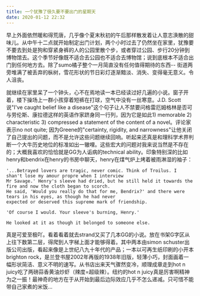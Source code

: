 ```yaml
---
title: 一个犹豫了很久要不要出门的星期天
date: 2020-01-12 22:32
---
```




早上外面依然暖和得荒唐，几乎像个夏末秋初的午后那样散发着让人意志涣散的甜味儿。从中午十二点就开始制定出门计划，两个小时过去了仍然坐在家里，犹豫要不要去到处是狗和穿紧身裤的人的公园里散个步，或者穿过公园、步行20分钟到博物馆去。这个季节好像既不适合去公园也不适合去博物馆；说到底根本不适合出门到任何地方去。除了sumo橘子整个一月简直没有任何值得期待的东西-- 街道两旁堆满了被丢弃的枞树，雪花形状的节日彩灯逐渐黯淡、消失、变得毫无意义。令人沮丧。

就继续在家里呆了一个钟头，心不在焉地读一本已经读过好几遍的小说。窗子开着，楼下操场上一群小孩穿着短裤在打球，空气中没有一丝寒意。J.D. Scott说"I've caught belief like a disease"这个句子让人不禁要问格雷厄姆格林是否可与劳伦斯、康拉德这样的英语作家跻身同一行列，因为它是如此1) memorable 2) characteristic 3) compressed a statement of the content of a novel。评论家表示no not quite; 因为Greene的"certainty, rigidity, and narrowness"让他关闭了自己提出的问题，而不是允许这些问题继续回响。听起来还真是和理科学术界判断一个大牛历史地位的标准如出一辙哩。这些宏大的问题对我来说当然是不存在的；大概我喜欢的恰恰就是GG为人诟病的technical ability。印象特别深的比如henry和bendrix在henry的书房中聊天，henry在煤气炉上烤着被雨淋湿的袖子：


```
'...Betrayed lovers are tragic, never comic. Think of Troilus. I shan't lose my amour propre when I interview 
Mr Savage.' Henry's sleeve had dried, but he still held it towards the fire and now the cloth began to scorch. 
He said, 'Would you really do that for me, Bendrix?' and there were tears in his eyes, as though he had never 
expected or deserved this supreme mark of friendship.

'Of course I would. Your sleeve's burning, Henry.'

He looked at it as though it belonged to someone else.
```

真是可爱至极吖。看着看着就去strand又买了几本GG的小说。放在书架G字区从上往下数第二层，得爬到人字梯上面才能够得着。其中两本由simon schuster出版公司出版，看起来像是上世纪八九十年代的产品；一本以可再生纸印刷的小开本brighton rock，是兰登书屋2002年再版的1938年旧版，轻薄小巧，封面画着一幅形状简洁、意义不明的速写。从书店出来天气骤然变冷，顺理成章走到hot n juicy吃了两磅蒜香黄油炒虾（辣度=超级辣）。纽约的hot n juicy真是厉害啊精神为之一振！最神奇的地方在于从开始到最后边际效应几乎不怎么递减。只可惜不能带自己家煮的米饭...



